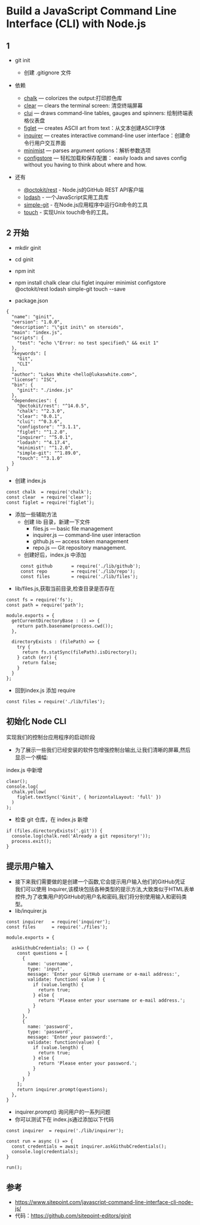 # Build a JavaScript Command Line Interface (CLI) with Node.js

## 1

- git init
  - 创建 .gitignore 文件

- 依赖
  - [chalk](https://www.npmjs.com/package/chalk) — colorizes the output:打印颜色库
  - [clear](https://www.npmjs.com/package/clear) — clears the terminal screen: 清空终端屏幕
  - [clui](https://www.npmjs.com/package/clui) — draws command-line tables, gauges and spinners: 绘制终端表格仪表盘
  - [figlet](https://www.npmjs.com/package/figlet) — creates ASCII art from text：从文本创建ASCII字体
  - [inquirer](https://www.npmjs.com/package/inquirer) — creates interactive command-line user interface：创建命令行用户交互界面
  - [minimist](https://www.npmjs.com/package/minimist) — parses argument options：解析参数选项
  - [configstore](https://www.npmjs.com/package/configstore) — 轻松加载和保存配置： easily loads and saves config without you having to think about where and how.

- 还有
  - [@octokit/rest](https://www.npmjs.com/package/@octokit/rest) - Node.js的GitHub REST API客户端
  - [lodash](https://www.npmjs.com/package/lodash) - 一个JavaScript实用工具库
  - [simple-git](https://www.npmjs.com/package/simple-git) - 在Node.js应用程序中运行Git命令的工具
  - [touch](https://www.npmjs.com/package/touch) - 实现Unix touch命令的工具。

## 2 开始

- mkdir ginit
- cd ginit

- npm init
- npm install chalk clear clui figlet inquirer minimist configstore @octokit/rest lodash simple-git touch --save

- package.json
```
{
  "name": "ginit",
  "version": "1.0.0",
  "description": "\"git init\" on steroids",
  "main": "index.js",
  "scripts": {
    "test": "echo \"Error: no test specified\" && exit 1"
  },
  "keywords": [
    "Git",
    "CLI"
  ],
  "author": "Lukas White <hello@lukaswhite.com>",
  "license": "ISC",
  "bin": {
    "ginit": "./index.js"
  },
  "dependencies": {
    "@octokit/rest": "^14.0.5",
    "chalk": "^2.3.0",
    "clear": "0.0.1",
    "clui": "^0.3.6",
    "configstore": "^3.1.1",
    "figlet": "^1.2.0",
    "inquirer": "^5.0.1",
    "lodash": "^4.17.4",
    "minimist": "^1.2.0",
    "simple-git": "^1.89.0",
    "touch": "^3.1.0"
  }
}
```
- 创建 index.js
```
const chalk  = require('chalk');
const clear  = require('clear');
const figlet = require('figlet');
```

- 添加一些辅助方法
  - 创建 lib 目录，新建一下文件
    - files.js — basic file management
    - inquirer.js — command-line user interaction
    - github.js — access token management
    - repo.js — Git repository management.
  - 创建好后，index.js 中添加
  ```
    const github       = require('./lib/github');
    const repo         = require('./lib/repo');
    const files        = require('./lib/files');
  ```
- lib/files.js,获取当前目录,检查目录是否存在
```
const fs = require('fs');
const path = require('path');

module.exports = {
  getCurrentDirectoryBase : () => {
    return path.basename(process.cwd());
  },

  directoryExists : (filePath) => {
    try {
      return fs.statSync(filePath).isDirectory();
    } catch (err) {
      return false;
    }
  }
};
```
- 回到index.js 添加 require
```
const files = require('./lib/files');
```
## 初始化 Node CLI  

实现我们的控制台应用程序的启动阶段

- 为了展示一些我们已经安装的软件包增强控制台输出,让我们清晰的屏幕,然后显示一个横幅:

index.js 中新增

```
clear();
console.log(
  chalk.yellow(
    figlet.textSync('Ginit', { horizontalLayout: 'full' })
  )
);
```
- 检查 git 仓库，在 index.js 新增
```
if (files.directoryExists('.git')) {
  console.log(chalk.red('Already a git repository!'));
  process.exit();
}
```

## 提示用户输入

- 接下来我们需要做的是创建一个函数,它会提示用户输入他们的GitHub凭证  
  我们可以使用 Inquirer,该模块包括各种类型的提示方法,大致类似于HTML表单控件,为了收集用户的GitHub的用户名和密码,我们将分别使用输入和密码类型。
- lib/inquirer.js
```
const inquirer   = require('inquirer');
const files      = require('./files');

module.exports = {

  askGithubCredentials: () => {
    const questions = [
      {
        name: 'username',
        type: 'input',
        message: 'Enter your GitHub username or e-mail address:',
        validate: function( value ) {
          if (value.length) {
            return true;
          } else {
            return 'Please enter your username or e-mail address.';
          }
        }
      },
      {
        name: 'password',
        type: 'password',
        message: 'Enter your password:',
        validate: function(value) {
          if (value.length) {
            return true;
          } else {
            return 'Please enter your password.';
          }
        }
      }
    ];
    return inquirer.prompt(questions);
  },
}
```
- inquirer.prompt() 询问用户的一系列问题
- 你可以测试下在 index.js通过添加以下代码
```
const inquirer  = require('./lib/inquirer');

const run = async () => {
  const credentials = await inquirer.askGithubCredentials();
  console.log(credentials);
}

run();
```





## 参考
- https://www.sitepoint.com/javascript-command-line-interface-cli-node-js/
- 代码：https://github.com/sitepoint-editors/ginit
